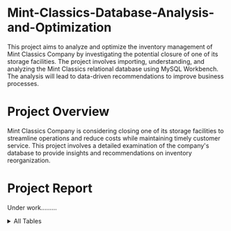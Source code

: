 # Mint-Classics-Database-Analysis-and-Optimization
This project aims to analyze and optimize the inventory management of Mint Classics Company by investigating the potential closure of one of its storage facilities. The project involves importing, understanding, and analyzing the Mint Classics relational database using MySQL Workbench. The analysis will lead to data-driven recommendations to improve business processes.

# Project Overview
Mint Classics Company is considering closing one of its storage facilities to streamline operations and reduce costs while maintaining timely customer service. This project involves a detailed examination of the company's database to provide insights and recommendations on inventory reorganization.

# Project Report
Under work.........




<details>
<summary> All Tables</summary>

### Warehouses Table

```sql
   SELECT " * FROM mintclassics.warehouses"
```

| warehouseCode  | warehouseName | warehousePctCap |
| -------------- | ------------- | --------------- |
|        a       |     North     |        72       |
|        b       |      East     |        67       |
|        c       |      West     |        50       |
|        d       |     South     |        75       |
</details>
